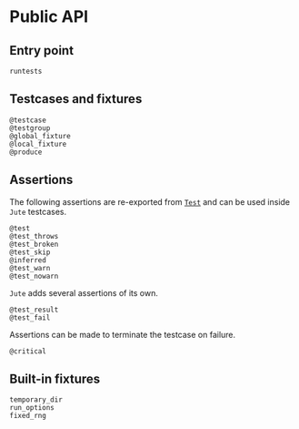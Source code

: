 # Public API


## Entry point

```@docs
runtests
```


## Testcases and fixtures

```@docs
@testcase
@testgroup
@global_fixture
@local_fixture
@produce
```


## Assertions

The following assertions are re-exported from [`Test`](https://docs.julialang.org/en/latest/stdlib/Test/) and can be used inside `Jute` testcases.

```@docs
@test
@test_throws
@test_broken
@test_skip
@inferred
@test_warn
@test_nowarn
```

`Jute` adds several assertions of its own.

```@docs
@test_result
@test_fail
```

Assertions can be made to terminate the testcase on failure.

```@docs
@critical
```


## Built-in fixtures

```@docs
temporary_dir
run_options
fixed_rng
```
